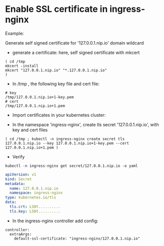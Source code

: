 # Enable SSL certificate in ingress-nginx

Example:

Generate self signed certificate for '127.0.0.1.nip.io' domain wildcard

- generate a certificate: here, self signed certificate with mkcert
```
( cd /tmp
mkcert -install
mkcert "127.0.0.1.nip.io" "*.127.0.0.1.nip.io"
)
```

- In /tmp , the following key file and cert file:
```
# key
/tmp/127.0.0.1.nip.io+1-key.pem
# cert
/tmp/127.0.0.1.nip.io+1.pem
```

- Import certificates in your kubernetes cluster:

- In the namespace 'ingress-nginx', create tls secret '127.0.0.1.nip.io', with key and cert files
```
( cd /tmp ; kubectl -n ingress-nginx create secret tls 127.0.0.1.nip.io --key 127.0.0.1.nip.io+1-key.pem --cert 127.0.0.1.nip.io+1.pem )
```

- Verify
```
kubectl -n ingress-nginx get secret/127.0.0.1.nip.io -o yaml
```

```yaml
apiVersion: v1
kind: Secret
metadata:
  name: 127.0.0.1.nip.io
  namespace: ingress-nginx
type: kubernetes.io/tls
data:
  tls.crt: LS0t..........
  tls.key: LS0t..........
```

- In the ingress-nginx controller add config:

```
controller:
  extraArgs:
    default-ssl-certificate: "ingress-nginx/127.0.0.1.nip.io"
```
